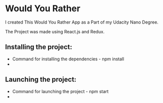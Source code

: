 <h1>Would You Rather</h1>
<p>I created This Would You Rather App as a Part of my Udacity Nano Degree.</p>
<p>The Project was made using React.js and Redux.</p>

<h2>Installing the project:</h2>
<ul>
<li>
Command for installing the dependencies - npm install
<li>
</ul>

<h2>Launching the project:</h2>
<ul>
<li>
Command for launching the project - npm start
<li>
</ul>